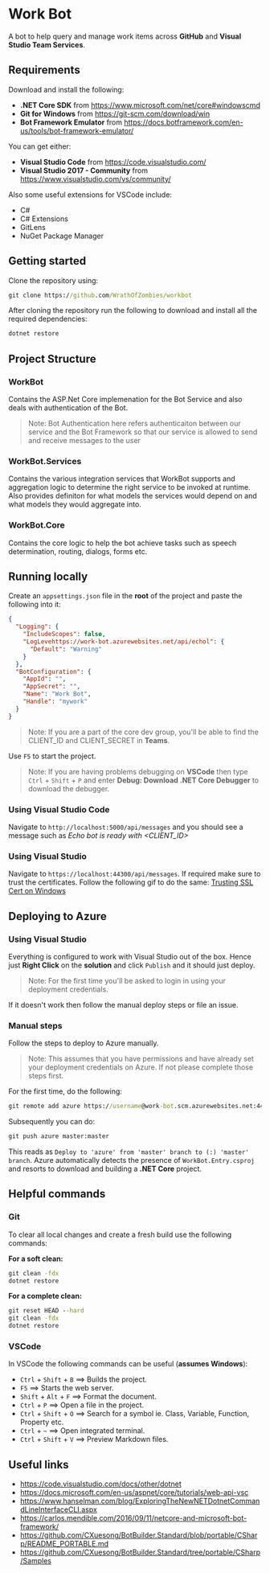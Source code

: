 # Work Bot

A bot to help query and manage work items across **GitHub** and **Visual Studio Team Services**.

## Requirements

Download and install the following:

- **.NET Core SDK** from https://www.microsoft.com/net/core#windowscmd
- **Git for Windows** from https://git-scm.com/download/win
- **Bot Framework Emulator** from https://docs.botframework.com/en-us/tools/bot-framework-emulator/

You can get either:
- **Visual Studio Code** from https://code.visualstudio.com/
- **Visual Studio 2017 - Community** from https://www.visualstudio.com/vs/community/

Also some useful extensions for VSCode include:

- C#
- C# Extensions
- GitLens
- NuGet Package Manager

## Getting started

Clone the repository using:

```cmd
git clone https://github.com/WrathOfZombies/workbot
```

After cloning the repository run the following to download and install all the required dependencies:

```cmd
dotnet restore
```

## Project Structure

### WorkBot

Contains the ASP.Net Core implemenation for the Bot Service and also deals with authentication of the Bot. 
> Note: Bot Authentication here refers authenticaiton between our service and the Bot Framework so that our service is allowed to send and receive messages to the user

### WorkBot.Services

Contains the various integration services that WorkBot supports and aggregation logic to determine the right service to be invoked at runtime. 
Also provides definiton for what models the services would depend on and what models they would aggregate into.

### WorkBot.Core

Contains the core logic to help the bot achieve tasks such as speech determination, routing, dialogs, forms etc. 

## Running locally

Create an `appsettings.json` file in the **root** of the project and paste the following into it:

```json
{
  "Logging": {
    "IncludeScopes": false,
    "LogLevehttps://work-bot.azurewebsites.net/api/echol": {
      "Default": "Warning"
    }
  },
  "BotConfiguration": {
    "AppId": "",
    "AppSecret": "",
    "Name": "Work Bot",
    "Handle": "mywork"
  }
}
```

> Note: If you are a part of the core dev group, you'll be able to find the CLIENT_ID and CLIENT_SECRET in **Teams**.

Use `F5` to start the project.

> Note: If you are having problems debugging on **VSCode** then type `Ctrl` + `Shift` + `P` and enter **Debug: Download .NET Core Debugger** to download the debugger.

### Using Visual Studio Code 

Navigate to `http://localhost:5000/api/messages` and you should see a message such as *Echo bot is ready with <CLIENT_ID>*

### Using Visual Studio

Navigate to `https://localhost:44300/api/messages`. If required make sure to trust the certificates. Follow the following gif to do the same: [Trusting SSL Cert on Windows](https://github.com/OfficeDev/script-lab/blob/master/.github/images/trust-ssl-internet-explorer.gif)

## Deploying to Azure

### Using Visual Studio

Everything is configured to work with Visual Studio out of the box. Hence just **Right Click** on the **solution** and click `Publish` and it should just deploy.

> Note: For the first time you'll be asked to login in using your deployment credentials.

If it doesn't work then follow the manual deploy steps or file an issue.

### Manual steps

Follow the steps to deploy to Azure manually.
> Note: This assumes that you have permissions and have already set your deployment credentials on Azure. If not please complete those steps first.

For the first time, do the following:

```cmd
git remote add azure https://username@work-bot.scm.azurewebsites.net:443/work-bot.git
```

Subsequently you can do:

```cmd
git push azure master:master
```

This reads as `Deploy to 'azure' from 'master' branch to (:) 'master' branch`.
Azure automatically detects the presence of `WorkBot.Entry.csproj` and resorts to download and building a **.NET Core** project.

## Helpful commands

### Git

To clear all local changes and create a fresh build use the following commands:

**For a soft clean:**
```cmd
git clean -fdx
dotnet restore
```

**For a complete clean:**
```cmd
git reset HEAD --hard
git clean -fdx
dotnet restore
```

### VSCode

In VSCode the following commands can be useful (**assumes Windows**):

- `Ctrl` + `Shift` + `B` ==> Builds the project.
- `F5` ==> Starts the web server.
- `Shift` + `Alt` + `F` ==> Format the document.
- `Ctrl` + `P` ==> Open a file in the project.
- `Ctrl` + `Shift` + `O` ==> Search for a symbol ie. Class, Variable, Function, Property etc.
- `Ctrl` + `~` ==> Open integrated terminal.
- `Ctrl` + `Shift` + `V` ==> Preview Markdown files.

## Useful links

- https://code.visualstudio.com/docs/other/dotnet
- https://docs.microsoft.com/en-us/aspnet/core/tutorials/web-api-vsc
- https://www.hanselman.com/blog/ExploringTheNewNETDotnetCommandLineInterfaceCLI.aspx
- https://carlos.mendible.com/2016/09/11/netcore-and-microsoft-bot-framework/
- https://github.com/CXuesong/BotBuilder.Standard/blob/portable/CSharp/README_PORTABLE.md
- https://github.com/CXuesong/BotBuilder.Standard/tree/portable/CSharp/Samples